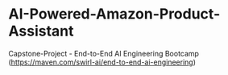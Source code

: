 # AI-Powered-Amazon-Product-Assistant
Capstone-Project - End-to-End AI Engineering Bootcamp (https://maven.com/swirl-ai/end-to-end-ai-engineering)
